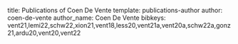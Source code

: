 title: Publications of Coen De Vente
template: publications-author
author: coen-de-vente
author_name: Coen De Vente
bibkeys: vent21,lemi22,schw22,xion21,vent18,less20,vent21a,vent20a,schw22a,gonz21,ardu20,vent20,vent22